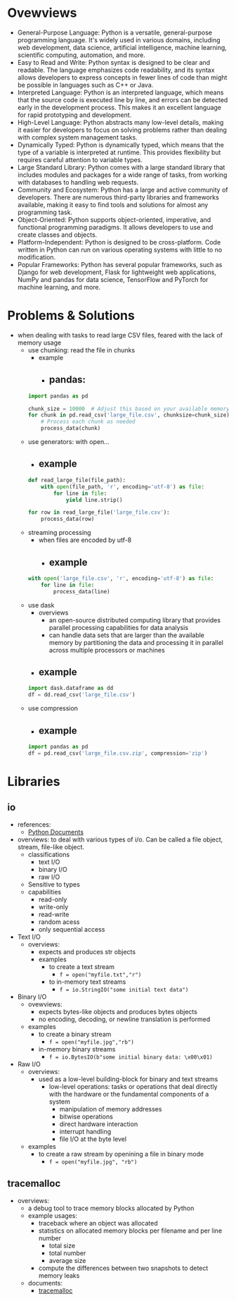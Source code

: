 # Ovewviews
- General-Purpose Language: Python is a versatile, general-purpose programming language. It's widely used in various domains, including web development, data science, artificial intelligence, machine learning, scientific computing, automation, and more.
- Easy to Read and Write: Python syntax is designed to be clear and readable. The language emphasizes code readability, and its syntax allows developers to express concepts in fewer lines of code than might be possible in languages such as C++ or Java.
- Interpreted Language: Python is an interpreted language, which means that the source code is executed line by line, and errors can be detected early in the development process. This makes it an excellent language for rapid prototyping and development.
- High-Level Language: Python abstracts many low-level details, making it easier for developers to focus on solving problems rather than dealing with complex system management tasks.
- Dynamically Typed: Python is dynamically typed, which means that the type of a variable is interpreted at runtime. This provides flexibility but requires careful attention to variable types.
- Large Standard Library: Python comes with a large standard library that includes modules and packages for a wide range of tasks, from working with databases to handling web requests.
- Community and Ecosystem: Python has a large and active community of developers. There are numerous third-party libraries and frameworks available, making it easy to find tools and solutions for almost any programming task.
- Object-Oriented: Python supports object-oriented, imperative, and functional programming paradigms. It allows developers to use and create classes and objects.
- Platform-Independent: Python is designed to be cross-platform. Code written in Python can run on various operating systems with little to no modification.
- Popular Frameworks: Python has several popular frameworks, such as Django for web development, Flask for lightweight web applications, NumPy and pandas for data science, TensorFlow and PyTorch for machine learning, and more.

# Problems & Solutions
- when dealing with tasks to read large CSV files, feared with the lack of memory usage
    - use chunking: read the file in chunks
        - example
            - pandas:
                - 
        ```python
        import pandas as pd

        chunk_size = 10000  # Adjust this based on your available memory
        for chunk in pd.read_csv('large_file.csv', chunksize=chunk_size):
            # Process each chunk as needed
            process_data(chunk)
        ```
    - use generators: with open...
        - example
            - 
        ```python
        def read_large_file(file_path):
            with open(file_path, 'r', encoding='utf-8') as file:
                for line in file:
                    yield line.strip()

        for row in read_large_file('large_file.csv'):
            process_data(row)
        ```
    - streaming processing
        - when files are encoded by utf-8
            - example
                - 
        ```python
        with open('large_file.csv', 'r', encoding='utf-8') as file:
            for line in file:
                process_data(line)
        ```
    - use dask
        - overviews
            - an open-source distributed computing library that provides parallel processing capabilities for data analysis
            - can handle data sets that are larger than the available memory by partitioning the data and processing it in parallel across multiple processors or machines
        - example
            - 
        ```python
        import dask.dataframe as dd
        df = dd.read_csv('large_file.csv')
        ```
    - use compression
        - example
            - 
        ```python
        import pandas as pd
        df = pd.read_csv('large_file.csv.zip', compression='zip')
        ```

# Libraries

## io
- references:
    - [Python Documents](https://docs.python.org/3/library/io.html)
- overviews: to deal with various types of i/o. Can be called a file object, stream, file-like object.
    - classifications
        - text I/O
        - binary I/O
        - raw I/O
    - Sensitive to types
    - capabilities
        - read-only
        - write-only
        - read-write
        - random acess
        - only sequential access
- Text I/O
    - overviews: 
        - expects and produces str objects
        - examples
            - to create a text stream
                - `f = open("myfile.txt","r")`
            - to in-memory text streams
                - `f = io.StringIO("some initial text data")`
- Binary I/O
    - ovewviews: 
        - expects bytes-like objects and produces bytes objects
        - no encoding, decoding, or newline translation is performed
    - examples
        - to create a binary stream
            - `f = open("myfile.jpg","rb")`
        - in-memory binary streams
            - `f = io.BytesIO(b"some initial binary data: \x00\x01)`
- Raw I/O
    - overviews:
        - used as a low-level building-block for binary and text streams
            - low-level operations: tasks or operations that deal directly with the hardware or the fundamental components of a system
                - manipulation of memory addresses
                - bitwise operations
                - direct hardware interaction
                - interrupt handling
                - file I/O at the byte level
    - examples
        - to create a raw stream by openining a file in binary mode
            - `f = open("myfile.jpg", "rb")`

## tracemalloc
- overviews:
    - a debug tool to trace memory blocks allocated by Python
    - example usages:
        - traceback where an object was allocated
        - statistics on allocated memory blocks per filename and per line number
            - total size
            - total number
            - average size 
        - compute the differences between two snapshots to detect memory leaks
    - documents:
        - [tracemalloc](https://docs.python.org/3/library/tracemalloc.html)


